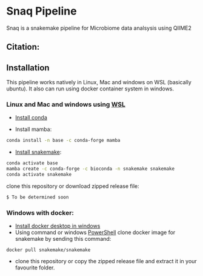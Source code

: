 # Snaq Pipeline

Snaq is a snakemake pipeline for Microbiome data analsysis using QIIME2

## Citation:

## Installation

This pipeline works natively in Linux, Mac and windows on WSL (basically ubuntu). It also can run using docker container system in windows.

### Linux and Mac and windows using [WSL](https://docs.microsoft.com/en-us/windows/wsl/install)
* [Install conda](https://docs.conda.io/projects/conda/en/latest/user-guide/install/linux.html)

* Install mamba:
```bash
conda install -n base -c conda-forge mamba
```
* [Install snakemake](https://snakemake.readthedocs.io/en/stable/getting_started/installation.html):
```bash
conda activate base
mamba create -c conda-forge -c bioconda -n snakemake snakemake
conda activate snakemake
```
clone this repository or download zipped release file:
```bash
$ To be determined soon
```

### Windows with docker:
* [Install docker desktop in windows](https://docs.docker.com/desktop/windows/install/)
* Using command  or windows [PowerShell](https://en.wikipedia.org/wiki/PowerShell) clone docker image for snakemake by sending this command:
```
docker pull snakemake/snakemake
```
* clone this repository or copy the zipped release file and extract it in your favourite folder.


